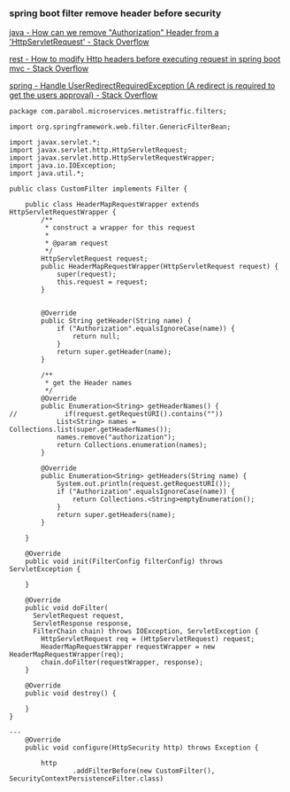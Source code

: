 ###  spring boot filter remove header before security


[java - How can we remove &quot;Authorization&quot; Header from a 'HttpServletRequest' - Stack Overflow](https://stackoverflow.com/questions/33612555/how-can-we-remove-authorization-header-from-a-httpservletrequest "java - How can we remove &quot;Authorization&quot; Header from a 'HttpServletRequest' - Stack Overflow")



[rest - How to modify Http headers before executing request in spring boot mvc - Stack Overflow](https://stackoverflow.com/questions/50543520/how-to-modify-http-headers-before-executing-request-in-spring-boot-mvc "rest - How to modify Http headers before executing request in spring boot mvc - Stack Overflow")

[spring - Handle UserRedirectRequiredException (A redirect is required to get the users approval) - Stack Overflow](https://stackoverflow.com/questions/32201870/handle-userredirectrequiredexception-a-redirect-is-required-to-get-the-users-ap/32227901#32227901 "spring - Handle UserRedirectRequiredException (A redirect is required to get the users approval) - Stack Overflow")


 

```
package com.parabol.microservices.metistraffic.filters;

import org.springframework.web.filter.GenericFilterBean;

import javax.servlet.*;
import javax.servlet.http.HttpServletRequest;
import javax.servlet.http.HttpServletRequestWrapper;
import java.io.IOException;
import java.util.*;

public class CustomFilter implements Filter {

    public class HeaderMapRequestWrapper extends HttpServletRequestWrapper {
        /**
         * construct a wrapper for this request
         *
         * @param request
         */
        HttpServletRequest request;
        public HeaderMapRequestWrapper(HttpServletRequest request) {
            super(request);
            this.request = request;
        }


        @Override
        public String getHeader(String name) {
            if ("Authorization".equalsIgnoreCase(name)) {
                return null;
            }
            return super.getHeader(name);
        }

        /**
         * get the Header names
         */
        @Override
        public Enumeration<String> getHeaderNames() {
//            if(request.getRequestURI().contains(""))
            List<String> names = Collections.list(super.getHeaderNames());
            names.remove("authorization");
            return Collections.enumeration(names);
        }

        @Override
        public Enumeration<String> getHeaders(String name) {
            System.out.println(request.getRequestURI());
            if ("Authorization".equalsIgnoreCase(name)) {
                return Collections.<String>emptyEnumeration();
            }
            return super.getHeaders(name);
        }

    }

    @Override
    public void init(FilterConfig filterConfig) throws ServletException {

    }

    @Override
    public void doFilter(
      ServletRequest request,
      ServletResponse response,
      FilterChain chain) throws IOException, ServletException {
        HttpServletRequest req = (HttpServletRequest) request;
        HeaderMapRequestWrapper requestWrapper = new HeaderMapRequestWrapper(req);
        chain.doFilter(requestWrapper, response);
    }

    @Override
    public void destroy() {

    }
}

---
    @Override
    public void configure(HttpSecurity http) throws Exception {

        http
                .addFilterBefore(new CustomFilter(), SecurityContextPersistenceFilter.class)

```
